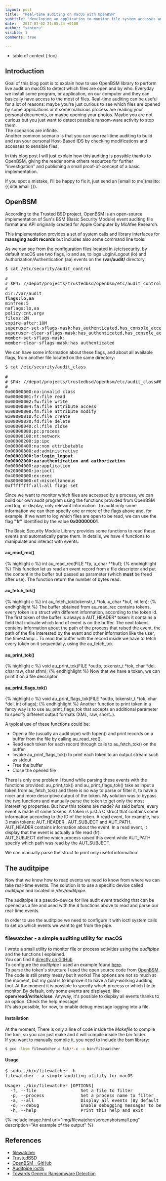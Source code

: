 ```yaml
---
layout: post
title:  "Real-time auditing on macOS with OpenBSM"
subtitle: "developing an application to monitor file system accesses and activities for every application"
date:   2017-07-02 21:05:24 +0100
author: "santoru"
visible: 1
comments: true

---
```


* table of context
{:toc}

## Introduction
Goal of this blog post is to explain how to use OpenBSM library to perform live audit on macOS to detect which files are open and by who.
Everyday we install some program, or application, on our computer and they can basically have access to the most of files.
Real-time auditing can be useful for a lot of reasons: maybe you're just curious to see which files are opened by some applications or if some malicious process are reading your personal documents, or maybe opening your photos. Maybe you are not curious but you just want to detect possible ransom-ware activity to stop them.<br/>
The scenarios are infinite.<br/>
Another common scenario is that you can use real-time auditing to build and run your personal Host-Based IDS by checking  modifications and accesses to sensible files.

In this blog post I will just explain how this auditing is possible thanks to OpenBSM, giving the reader some others resources for further "investigation" and publishing a small proof-of-concept of a basic implementation.

If you spot a mistake, I'll be happy to fix it, just send an [email to me](mailto:{{ site.email }}).


## OpenBSM
According to the Trusted BSD project, OpenBSM is an open-source implementation of Sun's BSM (Basic Security Module) event auditing file format and API originally created for Apple Computer by McAfee Research.

This implementation provides a set of system calls and library interfaces for **managing audit records** but includes also some command line tools.

As we can see from the configuration files located in <span class="mon">/etc/security</span>, by default macOS use two flags, <span class="mon">lo</span> and <span class="mon">aa</span>, to logs Login/Logout (lo) and Authorization/Authentication (aa) events on the <span class="mon">**/var/audit/**</span> directory.

<pre class="highlight">
$ cat /etc/security/audit_control

#
# $P4: //depot/projects/trustedbsd/openbsm/etc/audit_control#8 $
#
dir:/var/audit
<b>flags:lo,aa</b>
minfree:5
naflags:lo,aa
policy:cnt,argv
filesz:2M
expire-after:10M
superuser-set-sflags-mask:has_authenticated,has_console_access
superuser-clear-sflags-mask:has_authenticated,has_console_access
member-set-sflags-mask:
member-clear-sflags-mask:has_authenticated
</pre>

We can have some information about these flags, and about all available flags, from another file located on the same directory:

<pre class="highlight">
$ cat /etc/security/audit_class

#
# $P4: //depot/projects/trustedbsd/openbsm/etc/audit_class#6 $
#
0x00000000:no:invalid class
0x00000001:fr:file read
0x00000002:fw:file write
0x00000004:fa:file attribute access
0x00000008:fm:file attribute modify
0x00000010:fc:file create
0x00000020:fd:file delete
0x00000040:cl:file close
0x00000080:pc:process
0x00000100:nt:network
0x00000200:ip:ipc
0x00000400:na:non attributable
0x00000800:ad:administrative
<b>0x00001000:lo:login_logout
0x00002000:aa:authentication and authorization</b>
0x00004000:ap:application
0x20000000:io:ioctl
0x40000000:ex:exec
0x80000000:ot:miscellaneous
0xffffffff:all:all flags set
</pre>


Since we want to monitor which files are accessed by a process, we can build our own audit program using the functions provided from OpenBSM and log, or display, only relevant information.
To audit only some information we can then specify one or more of the flags above and, for example, if we want to log which files are open to be read, we can use the flag **"fr"** identified by the value **0x00000001**.

The Basic Security Module Library provides some functions to read these events and automatically parse them.
In details, we have 4 functions to manipulate and interact with events:
#### au_read_rec()

{% highlight c %}
int au_read_rec(FILE *fp, u_char **buf);
{% endhighlight %}
This function let us read an event record from a file descriptor and put the content in the buffer <span class="mon">buf</span> passed as parameter (which **must** be freed after use).
The function return the number of bytes read.

#### au_fetch_tok()

{% highlight c %}
int au_fetch_tok(tokenstr_t *tok, u_char *buf, int len);
{% endhighlight %}
The buffer obtained from <span class="mon">au_read_rec</span> contains tokens, every token is a struct with different information, according to the token id.
The first token of the buffer is always a <span class="mon">AUT_HEADER\*</span> token: it contains a field that indicate which kind of event is on the buffer. The next tokens contains information about the path of the process that raised the event, the path of the file interested by the event and other information like the user, the timestamp...
To read the buffer with the record inside we have to fetch every token on it sequentially, using the <span class="mon">au_fetch_tok</span>

#### au_print_tok()

{% highlight c %}
void au_print_tok(FILE *outfp, tokenstr_t *tok, char *del, char raw, char sfrm);
{% endhighlight %}
Now that we have a token, we can print it on a  file descriptor.

#### au_print_flags_tok()

{% highlight c %}
void au_print_flags_tok(FILE *outfp, tokenstr_t *tok, char *del, int oflags);
{% endhighlight %}
Another function to print token in a fancy way is to use <span class="mon">au_print_flags_tok</span> that accepts an additional parameter to specify different output formats (XML, raw, short..).

A typical use of these functions could be:
- Open a file (usually an audit pipe) with <span class="mon">fopen()</span> and print records on a buffer from the file by calling <span class="mon">au_read_rec()</span>.
- Read each token for each record through calls to <span class="mon">au_fetch_tok()</span> on the buffer
- Invoke <span class="mon">au_print_flags_tok()</span> to print each token to an output stream such as stdout.
- Free the buffer
- Close the opened file


There is only one problem I found while parsing these events with the functions provided: <span class="mon">au_print_tok()</span> and <span class="mon">au_print_flags_tok()</span> take as input a token from <span class="mon">au_fetch_tok()</span> and there is no way to parse or filter it, to have a nicer and more descriptive output of the token.
My solution was to bypass the two functions and manually parse the token to get only the most interesting properties. But how this tokens are made?
As said before, every event is made of some tokens. A token is just a C struct that contains some information according to the ID of the token.
A read event, for example, has 3 main tokens: <span class="mon">AUT_HEADER</span> , <span class="mon">AUT_SUBJECT</span> and <span class="mon">AUT_PATH</span>.<br/>
<span class="mon">AUT_HEADER</span> contains information about the event. In a read event, it display that the event is actually a file read (fr).<br/>
<span class="mon">AUT_SUBJECT</span> define which process raised this event while <span class="mon">AUT_PATH</span> specify which path was read by the <span class="mon">AUT_SUBJECT</span>.

We can manually parse the struct to print only useful information.

## The auditpipe
Now that we know how to read events we need to know from where we can take real-time events.
The solution is to use a specific device called <i>auditpipe</i> and located in <i>/dev/auditpipe</i>.

The auditpipe is a pseudo-device for live audit event tracking that can be opened as a file and used with the 4 functions above to read and parse our real-time events.

In order to use the auditpipe we need to configure it with <span class="mon">ioctl</span> system calls to set up which events we want to get from the pipe.<br />

### filewatcher - a simple auditing utility for macOS
I wrote a small utility to monitor file or process activities using the <i>auditpipe</i> and the functions I explained.<br/>
You can find it <a href="https://github.com/santoru/filewatcher" target="_blank">directly on GitHub</a><br/>
To configure the <i>auditpipe</i> I used an example found <a href="https://github.com/ashish-gehani/SPADE/blob/master/src/spade/reporter/spadeOpenBSM.c" target="_blank">here</a>.<br/> To parse the token's structure I used the open source code from <a href="https://github.com/openbsm/bsmtrace/blob/master/bsm.c" target="_blank">OpenBSM</a>.<br/>
The code is still pretty messy but it works!
The options are not so much at the moment, but my goal is to improve it to have a fully-working auditing tool.
At the moment it is possible to specify which process or which file to monitor.
By default, only some events are displayed, like **open/read/write/close**. Anyway, it's possible to display all events thanks to an option. Check the help message!<br/>
It's also possible, for now, to enable debug message logging into a file.

#### Installation
At the moment, There is only a line of code inside the <i>Makefile</i> to compile the tool, so you can just <span class="mon">make</span> and it will compile inside the <i>bin</i> folder.<br/>
If you want to manually compile it, you need to include the bsm library:
```bash
$ gcc -lbsm filewatcher.c lib/*.c -o bin/filewatcher
```


#### Usage
<pre class="highlight">
$ sudo ./bin/filewatcher -h
filewatcher - a simple auditing utility for macOS

Usage: ./bin/filewatcher [OPTIONS]
  -f, --file                 Set a file to filter
  -p, --process              Set a process name to filter
  -a, --all                  Display all events (By default only basic events like open/read/write are displayed)
  -d, --debug                Enable debugging messages to be saved into a file
  -h, --help                 Print this help and exit
</pre>

{% include image.html 
    url="img/filewatcher/screenshotsmall.png" 
    description="An example of the output" 
%}


## References
- <a href="https://github.com/santoru/filewatcher" target="_blank">filewatcher</a>
- <a href="http://www.trustedbsd.org/" target="_blank">TrustedBSD</a>
- <a href="https://github.com/openbsm/openbsm" target="_blank">OpenBSM - GitHub</a>
- <a href="https://www.freebsd.org/cgi/man.cgi?query=auditpipe" target="_blank">Auditpipe ioctls</a>
- <a href="https://objective-see.com/blog/blog_0x0F.html" target="_blank">Towards Generic Ransomware Detection</a>
